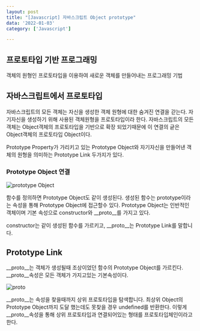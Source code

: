 ```yaml
---
layout: post
title: "[Javascript] 자바스크립트 Object prototype"
data: '2022-01-03'
category: ['Javascript']

---
```


## 프로토타입 기반 프로그래밍
객체의 원형인 프로토타입을 이용하여 새로운 객체를 만들어내는 프로그래밍 기법 

## 자바스크립트에서 프로토타입

자바스크립트의 모든 객체는 자신을 생성한 객체 원형에 대한 숨겨진 연결을 갇는다. 자기자신을 생성하기 위해 사용된 객체원형을 프로토타입이라 한다. 자바스크립트의 모든 객체는 Object객체의 프로토타입을 기반으로 확장 되었기때문에 이 연결의 긑은 Object객체의 프로토타입 Object이다. 

Prototype Property가 가리키고 있는 Prototype Object와 자기자신을 만들어낸 객체의 원형을 의미하는 Prototype Link 두가지가 있다. 

### Prototype Object 연결

![prototype Object](https://miro.medium.com/max/1400/1*PZe_YnLftVZwT1dNs1Iu0A.png)

함수를 정의하면 Prototype Object도 같이 생성된다. 생성된 함수는 prototype이라는 속성을 통해 Prototype Object에 접근할수 있다. Prototype Object는 인반적인 객체이며 기본 속성으로 constructor와 \_\_proto\_\_를 가지고 있다. 

constructor는 같이 생성된 함수를 가르키고, \_\_proto\_\_는 Prototype Link를 말합니다. 

## Prototype Link

\_\_proto\_\_는 객체가 생성될때 조상이었던 함수의 Prototype Object를 가르킨다. \_\_proto\_\_속성은 모든 객체가 가지고있는 기본속성이다. 

![proto](https://miro.medium.com/max/2400/1*mwPfPuTeiQiGoPmcAXB-Kg.png)

\_\_proto\_\_는 속성을 찾을때까지 상위 프로토타입을 탐색합니다. 최상위 Object의 Prototype Object까지 도달 했는데도 못찾을 경우 undefined를 반환한다. 이렇게 \_\_proto\_\_속성을 통해 상위 프로토타입과 연결되어있는 형태를 프로토타입체인이라고 한다. 